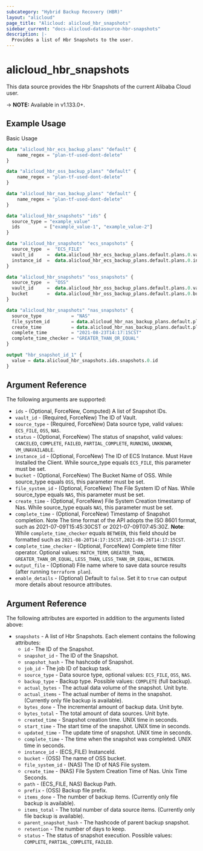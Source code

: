 ```yaml
---
subcategory: "Hybrid Backup Recovery (HBR)"
layout: "alicloud"
page_title: "Alicloud: alicloud_hbr_snapshots"
sidebar_current: "docs-alicloud-datasource-hbr-snapshots"
description: |-
  Provides a list of Hbr Snapshots to the user.
---
```


# alicloud\_hbr\_snapshots

This data source provides the Hbr Snapshots of the current Alibaba Cloud user.

-> **NOTE:** Available in v1.133.0+.

## Example Usage

Basic Usage

```terraform
data "alicloud_hbr_ecs_backup_plans" "default" {
    name_regex = "plan-tf-used-dont-delete"
}

data "alicloud_hbr_oss_backup_plans" "default" {
	name_regex = "plan-tf-used-dont-delete"
}

data "alicloud_hbr_nas_backup_plans" "default" {
	name_regex = "plan-tf-used-dont-delete"
}

data "alicloud_hbr_snapshots" "ids" {
  source_type = "example_value"
  ids         = ["example_value-1", "example_value-2"]
}

data "alicloud_hbr_snapshots" "ecs_snapshots" {
  source_type  =  "ECS_FILE"
  vault_id     =  data.alicloud_hbr_ecs_backup_plans.default.plans.0.vault_id
  instance_id  =  data.alicloud_hbr_ecs_backup_plans.default.plans.0.instance_id
}

data "alicloud_hbr_snapshots" "oss_snapshots" {
  source_type  =  "OSS"
  vault_id     =  data.alicloud_hbr_oss_backup_plans.default.plans.0.vault_id
  bucket       =  data.alicloud_hbr_oss_backup_plans.default.plans.0.bucket
}

data "alicloud_hbr_snapshots" "nas_snapshots" {
  source_type           = "NAS"
  file_system_id        = data.alicloud_hbr_nas_backup_plans.default.plans.0.file_system_id
  create_time           = data.alicloud_hbr_nas_backup_plans.default.plans.0.create_time
  complete_time         = "2021-08-23T14:17:15CST"
  complete_time_checker = "GREATER_THAN_OR_EQUAL"
}

output "hbr_snapshot_id_1" {
  value = data.alicloud_hbr_snapshots.ids.snapshots.0.id
}         
```

## Argument Reference

The following arguments are supported:

* `ids` - (Optional, ForceNew, Computed)  A list of Snapshot IDs.
* `vault_id` - (Required, ForceNew) The ID of Vault.
* `source_type` - (Required, ForceNew) Data source type, valid values: `ECS_FILE`, `OSS`, `NAS`.
* `status` - (Optional, ForceNew) The status of snapshot, valid values: `CANCELED`, `COMPLETE`, `FAILED`, `PARTIAL_COMPLETE`, `RUNNING`, `UNKNOWN`, `VM_UNAVAILABLE`.
* `instance_id` - (Optional, ForceNew) The ID of ECS Instance. Must Have Installed the Client. While source_type equals `ECS_FILE`, this parameter must be set.
* `bucket` - (Optional, ForceNew) The Bucket Name of OSS. While source_type equals `OSS`, this parameter must be set.
* `file_system_id` - (Optional, ForceNew) The File System ID of Nas. While source_type equals `NAS`, this parameter must be set.
* `create_time` - (Optional, ForceNew) File System Creation timestamp of Nas. While source_type equals `NAS`, this parameter must be set.
* `complete_time` - (Optional, ForceNew) Timestamp of Snapshot completion. Note The time format of the API adopts the ISO 8601 format, such as 2021-07-09T15:45:30CST or 2021-07-09T07:45:30Z. **Note**: While `complete_time_checker` equals `BETWEEN`, this field should be formatted such as `2021-08-20T14:17:15CST,2021-08-26T14:17:15CST`.
* `complete_time_checker` - (Optional, ForceNew) Complete time filter operator. Optional values: `MATCH_TERM`, `GREATER_THAN`, `GREATER_THAN_OR_EQUAL`, `LESS_THAN`, `LESS_THAN_OR_EQUAL`, `BETWEEN`.
* `output_file` - (Optional) File name where to save data source results (after running `terraform plan`).
* `enable_details` - (Optional) Default to `false`. Set it to `true` can output more details about resource attributes.

## Argument Reference

The following attributes are exported in addition to the arguments listed above:

* `snapshots` - A list of Hbr Snapshots. Each element contains the following attributes:
	* `id` - The ID of the Snapshot.
	* `snapshot_id` - The ID of the Snapshot.
	* `snapshot_hash` - The hashcode of Snapshot.
	* `job_id` - The job ID of backup task.
	* `source_type` - Data source type, optional values: `ECS_FILE`, `OSS`, `NAS`.
	* `backup_type` - Backup type. Possible values: `COMPLETE` (full backup).
	* `actual_bytes` - The actual data volume of the snapshot. Unit byte.
	* `actual_items` - The actual number of items in the snapshot. (Currently only file backup is available).
	* `bytes_done` - The incremental amount of backup data. Unit byte.
	* `bytes_total` - The total amount of data sources. Unit byte.
	* `created_time` - Snapshot creation time. UNIX time in seconds.
	* `start_time` - The start time of the snapshot. UNIX time in seconds.
	* `updated_time` - The update time of snapshot. UNIX time in seconds.
	* `complete_time` - The time when the snapshot was completed. UNIX time in seconds.
	* `instance_id` - (ECS_FILE) InstanceId.
	* `bucket` - (OSS) The name of OSS bucket.
	* `file_system_id` - (NAS) The ID of NAS File system.
	* `create_time` - (NAS) File System Creation Time of Nas. Unix Time Seconds.
	* `path` - (ECS_FILE, NAS) Backup Path.
	* `prefix` - (OSS) Backup file prefix.
	* `items_done` - The number of backup items. (Currently only file backup is available).
	* `items_total` - The total number of data source items. (Currently only file backup is available).
	* `parent_snapshot_hash` - The hashcode of parent backup snapshot.
	* `retention` - The number of days to keep.
	* `status` - The status of snapshot execution. Possible values: `COMPLETE`, `PARTIAL_COMPLETE`, `FAILED`.
